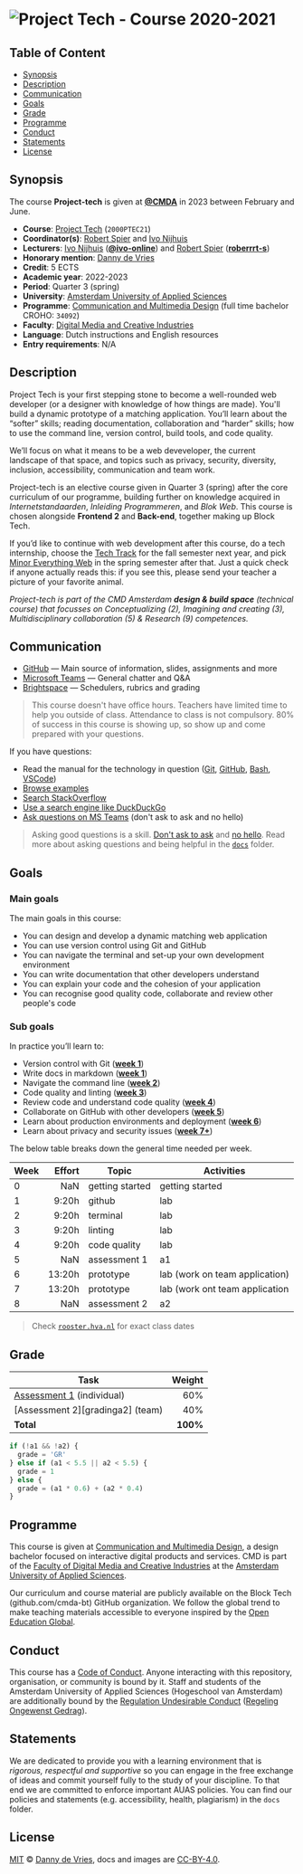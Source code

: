  # ![Project Tech - Course 2020-2021][banner]

## Table of Content

*   [Synopsis](#synopsis)
*   [Description](#description)
*   [Communication](#communication)
*   [Goals](#goals)
*   [Grade](#grade)
*   [Programme](#programme)
*   [Conduct](#conduct)
*   [Statements](#statements)
*   [License](#license)

## Synopsis

The course **Project-tech** is given at [**@CMDA**][cmda] in 2023 between February and June.

*   **Course**: [Project Tech][course] (`2000PTEC21`)
*   **Coordinator(s)**: [Robert Spier][robgit] and [Ivo Nijhuis][ivogit]
*   **Lecturers**: [Ivo Nijhuis][ivogit] ([**@ivo-online**][ivogit]) and [Robert Spier][robgit] ([**roberrrt-s**][robgit]) 
*   **Honorary mention**: [Danny de Vries][dangit]
*   **Credit**: 5 ECTS
*   **Academic year**: 2022-2023
*   **Period**: Quarter 3 (spring)
*   **University**: [Amsterdam University of Applied Sciences][university]
*   **Programme**: [Communication and Multimedia Design][cmd] (full time bachelor CROHO: `34092`)
*   **Faculty**: [Digital Media and Creative Industries][faculty]
*   **Language**: Dutch instructions and English resources
*   **Entry requirements**: N/A

## Description
Project Tech is your first stepping stone to become a well-rounded web developer (or a designer with knowledge of how things are made). You'll build a dynamic prototype of a matching application. You’ll learn about the “softer” skills; reading documentation, collaboration and “harder” skills; how to use the command line, version control, build tools, and code quality.

We’ll focus on what it means to be a web deveveloper, the current landscape of that space, and topics such as privacy, security, diversity, inclusion, accessibility, communication and team work.

Project-tech is an elective course given in Quarter 3 (spring) after the core curriculum of our programme, building further on knowledge acquired in *Internetstandaarden*, *Inleiding Programmeren*, and *Blok Web*. This course is chosen alongside **Frontend 2** and **Back-end**, together making up Block Tech. 

If you’d like to continue with web development after this course, do a tech internship, choose the [Tech Track][track] for the fall semester next year, and pick [Minor Everything Web][minor] in the spring semester after that. Just a quick check if anyone actually reads this: if you see this, please send your teacher a picture of your favorite animal.

_Project-tech is part of the  CMD Amsterdam **design & build space** (technical course) that focusses on   Conceptualizing (2), Imagining and creating (3), Multidisciplinary collaboration (5) & Research (9) competences._ 

## Communication

*   [GitHub][gh] — Main source of information, slides, assignments and more
*   [Microsoft Teams][teams] — General chatter and Q&A
*   [Brightspace][brightspace] — Schedulers, rubrics and grading

> This course doesn't have office hours. Teachers have limited time to help you outside of class. Attendance to class is not compulsory. 80% of success in this course is showing up, so show up and come prepared with your questions. 
  

If you have questions:

*   Read the manual for the technology in question
    ([Git](https://git-scm.com/docs),
    [GitHub](https://guides.github.com),
    [Bash](https://www.gnu.org/software/bash/manual/),
    [VSCode](https://code.visualstudio.com/Docs))
*   [Browse examples][examples]
*   [Search StackOverflow][stackoverflow]
*   [Use a search engine like DuckDuckGo][duckduckgo]
*   [Ask questions on MS Teams][teams] (don't ask to ask and no hello)

> Asking good questions is a skill. [Don't ask to ask][ask] and [no hello][hello]. Read more about asking questions and being helpful in the [`docs`](/docs) folder.


## Goals

### Main goals

The main goals in this course:

* You can design and develop a dynamic matching web application
* You can use version control using Git and GitHub
* You can navigate the terminal and set-up your own development environment
* You can write documentation that other developers understand
* You can explain your code and the cohesion of your application
* You can recognise good quality code, collaborate and review other people's code

### Sub goals

In practice you’ll learn to:

* <a name="subgoal-1"></a>
    Version control with Git ([**week 1**][w1])
*  <a name="subgoal-2"></a>
    Write docs in markdown ([**week 1**][w1])
* <a name="subgoal-3"></a>
    Navigate the command line ([**week 2**][w2])
* <a name="subgoal-4"></a>
    Code quality and linting ([**week 3**][w3])
* <a name="subgoal-5"></a>
    Review code and understand code quality ([**week 4**][w4])
* <a name="subgoal-6"></a>
    Collaborate on GitHub with other developers ([**week 5**][w5])
* <a name="subgoal-6"></a>
    Learn about production environments and deployment ([**week 6**][w6])
* <a name="subgoal-7"></a>
    Learn about privacy and security issues ([**week 7+**][w7])

The below table breaks down the general time needed per week.

| Week | Effort | Topic            | Activities                                             |
| ---- | -----: | ---------------- | ------------------------------------------------------ |
| 0    |  NaN   | getting started  | getting started                                  |
| 1    |  9:20h | github           | lab     |
| 2    |  9:20h | terminal       | lab     |
| 3    |  9:20h | linting            | lab |
| 4    |  9:20h | code quality        |lab     |
| 5    |  NaN   | assessment 1     | a1                              |
| 6    | 13:20h | prototype          | lab (work on team application)                      |
| 7    | 13:20h | prototype        | lab (work ont team application                       |
| 8    |  NaN   | assessment 2     | a2                              |  

> Check [`rooster.hva.nl`][class] for exact class dates

## Grade

| Task                                |   Weight |
| ----------------------------------  | -------: |
| [Assessment 1][gradinga1] (individual)|      60% |
| [Assessment 2][gradinga2] (team)      |      40% |
| **Total**                           | **100%** |


```js
if (!a1 && !a2) {
  grade = 'GR'
} else if (a1 < 5.5 || a2 < 5.5) {
  grade = 1
} else {
  grade = (a1 * 0.6) + (a2 * 0.4)
}
```

## Programme

This course is given at [Communication and Multimedia Design][bachelor], a
design bachelor focused on interactive digital products and services.  CMD is
part of the [Faculty of Digital Media and Creative Industries][faculty] at the
[Amsterdam University of Applied Sciences][university].

Our curriculum and course material are publicly available on the Block Tech (github.com/cmda-bt) GitHub organization. We follow the global trend to make teaching materials accessible to everyone inspired by the [Open Education Global][oec].

## Conduct

This course has a [Code of Conduct][coc].  Anyone interacting with this repository, organisation, or community is bound by it. Staff and students of the Amsterdam University of Applied Sciences (Hogeschool
van Amsterdam) are additionally bound by the [Regulation Undesirable
Conduct][ruc] ([Regeling Ongewenst Gedrag][rog]).

## Statements

We are dedicated to provide you with a learning environment that is _rigorous, respectful and supportive_ so you can engage in the free exchange of ideas and commit yourself fully to the study of your discipline. To that end we are committed to enforce important AUAS policies. You can find our policies and statements (e.g. accessibility, health, plagiarism) in the `docs` folder.

## License

[MIT](/license.md) © [Danny de Vries][dangit], docs and images are [CC-BY-4.0](/license.md).

[banner]: https://cmda-bt.github.io/pt-course-21-22/assets/banner.svg
[cmd]: https://www.cmd-amsterdam.nl/english/
[cmda]: https://github.com/cmda
[dangit]: https://github.com/dandevri
[danweb]: https://github.com/dandevri
[ivogit]: https://github.com/ivo-online
[robgit]: https://github.com/roberrrt-s
[node]: https://nodejs.org/en/
[mongodb]: https://www.mongodb.com/
[http]: https://tools.ietf.org/html/rfc2068
[minor]: https://cmda.github.io/minor-everything-web/
[track]: https://github.com/cmda-tt
[gh]: https://github.com/cmda-bt/
[examples]: /examples
[teams]: http://teams.microsoft.com
[brightspace]: https://dlo.mijnhva.nl/d2l/home/437137
[examples]: examples
[stackoverflow]: https://stackoverflow.com
[duckduckgo]: https://duckduckgo.com
[synopsis]: #synopsis
[gradinga1]: https://github.com/cmda-bt/pt-course-21-22/blob/main/grading/a1.md
[gradinga1]: https://github.com/cmda-bt/pt-course-21-22/blob/main/grading/a2.md
[bachelor]: https://www.cmd-amsterdam.nl/english/
[faculty]: https://www.amsterdamuas.com/faculty/fdmci/faculty-of-digital-media-and-creative-industries.html
[university]: https://www.amsterdamuas.com
[coc]: code-of-conduct.md
[ruc]: https://www.amsterdamuas.com/practical-matters/algemeen/hva-breed/juridische-zaken/legal-affairs/regulation-undesirable-conduct/regulation-undesirable-conduct.html#anker-3-complaints-authority
[rog]: https://www.hva.nl/praktisch/algemeen/hva-breed/juridische-zaken/loket-beroep-bezwaar-en-klacht/regeling-ongewenst-gedrag/regeling-ongewenst-gedrag.html?origin=gbS4rg%2FDTZuxQ6lGVF%2BN1A
[author]: https://dandevri.es
[mit]: license.md#code
[cc-by-4.0]: license.md#documentation-and-images
[faq]: https://dlo.mijnhva.nl/d2l/lms/faq/view_faq.d2l?ou=32096
[class]: https://rooster.hva.nl/
[course]: https://studiegids.hva.nl/#/cmd-vt/1/010624
[oec]: https://www.oeglobal.org
[gs]: getting-started.md

[ask]: https://dontasktoask.com
[hello]: https://nohello.net

[w1]: week-1.md
[w2]: week-2.md
[w3]: week-3.md
[w4]: week-4.md
[w5]: week-5.md
[w6]: week-6.md
[w7]: week-7.md

[w1lec]: week-1.md#lecture
[w2lec]: week-2.md#lecture
[w3lec]: week-3.md#lecture
[w4lec]: week-4.md#lecture
[w5lec]: week-5.md#lecture
[w6lec]: week-6.md#lecture

[w1lab]: week-1.md#lab
[w2lab]: week-2.md#lab
[w3lab]: week-3.md#lab
[w4lab]: week-4.md#lab
[w5lab]: week-5.md#lab
[w6lab]: week-6.md#lab

[w1a]: week-1.md#assignments
[w2a]: week-2.md#assignments
[w3a]: week-3.md#assignments
[w4a]: week-4.md#assignments
